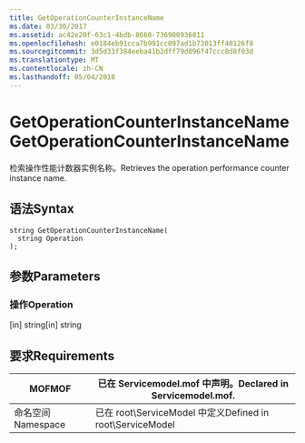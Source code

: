 ```yaml
---
title: GetOperationCounterInstanceName
ms.date: 03/30/2017
ms.assetid: ac42e20f-63c1-4bdb-8660-736980936811
ms.openlocfilehash: e0184eb91cca7b991cc097ad1b73013ff40126f8
ms.sourcegitcommit: 3d5d33f384eeba41b2dff79d096f47ccc8d8f03d
ms.translationtype: MT
ms.contentlocale: zh-CN
ms.lasthandoff: 05/04/2018
---
```

# <a name="getoperationcounterinstancename"></a><span data-ttu-id="1b149-102">GetOperationCounterInstanceName</span><span class="sxs-lookup"><span data-stu-id="1b149-102">GetOperationCounterInstanceName</span></span>
<span data-ttu-id="1b149-103">检索操作性能计数器实例名称。</span><span class="sxs-lookup"><span data-stu-id="1b149-103">Retrieves the operation performance counter instance name.</span></span>  
  
## <a name="syntax"></a><span data-ttu-id="1b149-104">语法</span><span class="sxs-lookup"><span data-stu-id="1b149-104">Syntax</span></span>  
  
```  
string GetOperationCounterInstanceName(  
  string Operation  
);  
```  
  
## <a name="parameters"></a><span data-ttu-id="1b149-105">参数</span><span class="sxs-lookup"><span data-stu-id="1b149-105">Parameters</span></span>  
  
### <a name="operation"></a><span data-ttu-id="1b149-106">操作</span><span class="sxs-lookup"><span data-stu-id="1b149-106">Operation</span></span>  
 <span data-ttu-id="1b149-107">[in] string</span><span class="sxs-lookup"><span data-stu-id="1b149-107">[in] string</span></span>  
  
## <a name="requirements"></a><span data-ttu-id="1b149-108">要求</span><span class="sxs-lookup"><span data-stu-id="1b149-108">Requirements</span></span>  
  
|<span data-ttu-id="1b149-109">MOF</span><span class="sxs-lookup"><span data-stu-id="1b149-109">MOF</span></span>|<span data-ttu-id="1b149-110">已在 Servicemodel.mof 中声明。</span><span class="sxs-lookup"><span data-stu-id="1b149-110">Declared in Servicemodel.mof.</span></span>|  
|---------|-----------------------------------|  
|<span data-ttu-id="1b149-111">命名空间</span><span class="sxs-lookup"><span data-stu-id="1b149-111">Namespace</span></span>|<span data-ttu-id="1b149-112">已在 root\ServiceModel 中定义</span><span class="sxs-lookup"><span data-stu-id="1b149-112">Defined in root\ServiceModel</span></span>|
